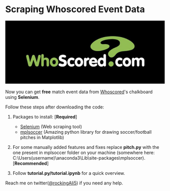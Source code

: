 # Scraping Whoscored Event Data
![alt text](https://github.com/Ali-Hasan-Khan/Scrape-Whoscored-Event-Data/blob/main/logo.jpg "Whoscored")

Now you can get **free** match event data from [Whoscored](http://whoscored.com/ "Whoscored")'s chalkboard using **Selenium**. 

Follow these steps after downloading the code:
1) Packages to install: [**Required**]
    - [Selenium](https://selenium-python.readthedocs.io/) (Web scraping tool)
    - [mplsoccer](https://mplsoccer.readthedocs.io/en/latest/) (Amazing python library for drawing soccer/football pitches in Matplotlib)

2) For some manually added features and fixes replace **pitch.py** with the one present in mplsoccer folder on your machine (somewhere here: C:\Users\(username)\anaconda3\Lib\site-packages\mplsoccer). [**Recommended**] 
  
3) Follow **tutorial.py/tutorial.ipynb** for a quick overview.



Reach me on twitter([@rockingAli5](https://twitter.com/rockingAli5)) if you need any help. 

